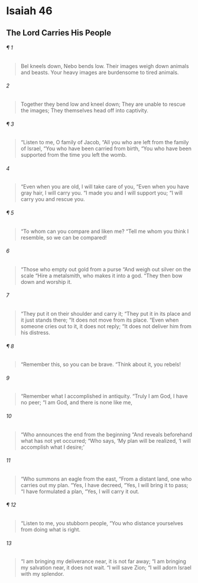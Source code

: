 # Isaiah 46
## The Lord Carries His People
###### ¶ 1
> Bel kneels down,
> Nebo bends low.
> Their images weigh down animals and beasts.
> Your heavy images are burdensome to tired animals.
###### 2
> Together they bend low and kneel down;
> They are unable to rescue the images;
> They themselves head off into captivity.
###### ¶ 3
> “Listen to me, O family of Jacob,
> “All you who are left from the family of Israel,
> “You who have been carried from birth,
> “You who have been supported from the time you left the womb.
###### 4
> “Even when you are old, I will take care of you,
> “Even when you have gray hair, I will carry you.
> “I made you and I will support you;
> “I will carry you and rescue you.
###### ¶ 5
> “To whom can you compare and liken me?
> “Tell me whom you think I resemble, so we can be compared!
###### 6
> “Those who empty out gold from a purse
> “And weigh out silver on the scale
> “Hire a metalsmith, who makes it into a god.
> “They then bow down and worship it.
###### 7
> “They put it on their shoulder and carry it;
> “They put it in its place and it just stands there;
> “It does not move from its place.
> “Even when someone cries out to it, it does not reply;
> “It does not deliver him from his distress.
###### ¶ 8
> “Remember this, so you can be brave.
> “Think about it, you rebels!
###### 9
> “Remember what I accomplished in antiquity.
> “Truly I am God, I have no peer;
> “I am God, and there is none like me,
###### 10
> “Who announces the end from the beginning
> “And reveals beforehand what has not yet occurred;
> “Who says, ‘My plan will be realized,
> ‘I will accomplish what I desire;’
###### 11
> “Who summons an eagle from the east,
> “From a distant land, one who carries out my plan.
> “Yes, I have decreed,
> “Yes, I will bring it to pass;
> “I have formulated a plan,
> “Yes, I will carry it out.
###### ¶ 12
> “Listen to me, you stubborn people,
> “You who distance yourselves from doing what is right.
###### 13
> “I am bringing my deliverance near, it is not far away;
> “I am bringing my salvation near, it does not wait.
> “I will save Zion;
> “I will adorn Israel with my splendor.

